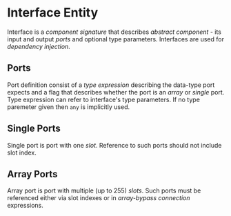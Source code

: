 # Interface Entity

Interface is a _component signature_ that describes _abstract component_ - its input and output _ports_ and optional type parameters. Interfaces are used for _dependency injection_.

## Ports

Port definition consist of a _type expression_ describing the data-type port expects and a flag that describes whether the port is an _array_ or _single_ port. Type expression can refer to interface's type parameters. If no type paremeter given then `any` is implicitly used.

## Single Ports

Single port is port with one _slot_. Reference to such ports should not include slot index.

## Array Ports

Array port is port with multiple (up to 255) _slots_. Such ports must be referenced either via slot indexes or in _array-bypass connection_ expressions.
